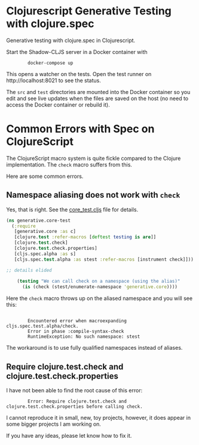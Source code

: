# Clojurescript Generative Testing with clojure.spec

Generative testing with clojure.spec in Clojurescript.


Start the Shadow-CLJS server in a Docker container  with

```
        docker-compose up
```

This opens a watcher on the tests. Open the test runner on http://localhost:8021 to see the status.

The `src` and `test` directories are mounted into the Docker container so you edit and see live
updates when the files are saved on the host (no need to access the Docker container or rebuild it).



# Common Errors with Spec on ClojureScript

The ClojureScript macro system is quite fickle compared to the Clojure implementation.
The `check` macro suffers from this.


Here are some common errors.

## Namespace aliasing does not work with `check`
Yes, that is right.
See the [core_test.cljs](./test/cljs/generative/core_test.cljs) file for details.

```clojure
(ns generative.core-test
  (:require
   [generative.core :as c]
   [clojure.test :refer-macros [deftest testing is are]]
   [clojure.test.check]
   [clojure.test.check.properties]
   [cljs.spec.alpha :as s]
   [cljs.spec.test.alpha :as stest :refer-macros [instrument check]]))

;; details elided
 
    (testing "We can call check on a namespace (using the alias)"
      (is (check (stest/enumerate-namespace 'generative.core))))
```

Here the `check` macro throws up on the aliased namespace and you will see this:

```

        Encountered error when macroexpanding cljs.spec.test.alpha/check.
        Error in phase :compile-syntax-check
        RuntimeException: No such namespace: stest
```

The workaround is to use fully qualified namespaces instead of aliases.



## Require clojure.test.check and clojure.test.check.properties

I have not been able to find the root cause of this error:

```
        Error: Require clojure.test.check and clojure.test.check.properties before calling check.
```

I cannot reproduce it in small, new, toy projects, however, it does appear in some bigger projects I am working on.

If you have any ideas, please let know how to fix it.


